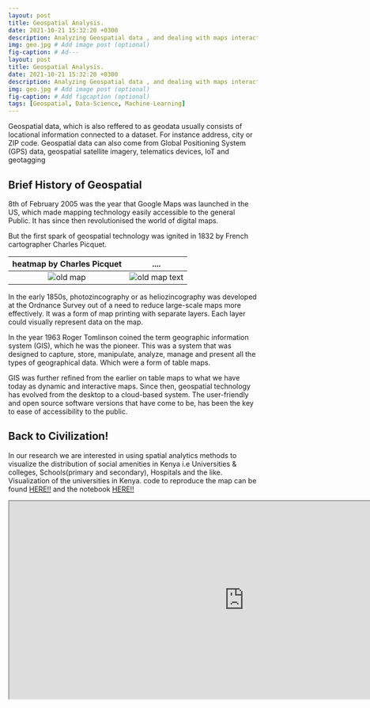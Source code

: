 ```yaml
---
layout: post
title: Geospatial Analysis.
date: 2021-10-21 15:32:20 +0300
description: Analyzing Geospatial data , and dealing with maps interactively. # Add post description (optional)
img: geo.jpg # Add image post (optional)
fig-caption: # Ad---
layout: post
title: Geospatial Analysis.
date: 2021-10-21 15:32:20 +0300
description: Analyzing Geospatial data , and dealing with maps interactively. # Add post description (optional)
img: geo.jpg # Add image post (optional)
fig-caption: # Add figcaption (optional)
tags: [Geospatial, Data-Science, Machine-Learning]
---
```


Geospatial data, which is also reffered to as geodata usually consists of locational information connected to a dataset. For instance address, city or ZIP code. Geospatial data can also come from Global Positioning System (GPS) data, geospatial satellite imagery, telematics devices, IoT and geotagging
## Brief History of Geospatial
8th of February 2005 was the year that Google Maps was launched in the US, which made mapping technology easily accessible to the general Public. It has since then revolutionised the world of digital maps.

But the first spark of geospatial technology was ignited in 1832 by French cartographer Charles Picquet. 


 heatmap by Charles Picquet |      ....                  
:-------------------------:|:-------------------------:
![old map]({{site.baseurl}}/assets/img/1832.png)  |  ![old map text]({{site.baseurl}}/assets/img/1832-1.png)

In the early 1850s, photozincography or as heliozincography was developed at the Ordnance Survey out of a need to reduce large-scale maps more effectively. It was a form of map printing with separate layers. Each layer could visually represent data on the map.

In the year 1963 Roger Tomlinson coined the term geographic information system (GIS), which he was the pioneer. This was a system that was designed to capture, store, manipulate, analyze, manage and present all the types of geographical data. Which were a form of table maps.

GIS was further refined from the earlier on table maps to what we have today as dynamic and interactive maps. Since then, geospatial technology has evolved from the desktop to a cloud-based system. The user-friendly and open source software versions that have come to be, has been the key to ease of accessibility to the public.

## Back to Civilization!

In our research we are interested in using spatial analytics methods to visualize the distribution of social amenities in Kenya i.e Universities & colleges, Schools(primary and secondary), Hospitals and the like.
Visualization of the universities in Kenya. code to reproduce the map can be found [HERE!!](https://github.com/SirWilliam254/Geospatial-analysis/blob/main/kenyan-universities.py) and the notebook [HERE!!](https://github.com/SirWilliam254/Geospatial-analysis/blob/main/geospatial-kenyan-universities.ipynb)

<iframe src="https://www.kaggleusercontent.com/kf/77684997/eyJhbGciOiJkaXIiLCJlbmMiOiJBMTI4Q0JDLUhTMjU2In0..05ytRwbhWdjgCb3qt0uwaw.r_NEUTnWxZu6IEy34TfEB1S5vRAB0Q_fr-XUGDjMOq6NOzcf6QC_ANOb4F8Ptzda8kIdySr83ZxG6-8QzeF0x29Vu-O3ssgXbs9SaKiXuATU3dhZEUmazCU6c1rm7CbmS7cC9ilvkWOa7O6HlH56aa7TUcZrhRUZqLkx-uAmTMyc5xJuMl3PPZagaeEQGnD4T8GhFFHlHnTKct40mvCsAxlZAl4Hpp1tDNq_Y8JClMm3fhmaG9Xgl8bfjTfl6DySnCRcJcididkqIACgD9SE0rIowlHp6rdUn9yb_Rq9Lk-0C3jTmFkaJRsumuf0C8hayJXIAj-ykAsVwGxsOK315tuAltdAYEyat4dOYcr9Mu8ToOuSle_YhhbsnDPa5-rDinwowT6bNXosF-7HI5DPBciU2jw0iwKSgCwFcbpubs0vy-Bps90vez8057Yr5Xa9CZRtgF8tuTGee7W_8UUGqSHwf2r_6CRhqMtmprLivq6Qx-JD7DcO65cGS9owlcR3AI-KCqTCw5gIgfuFEvTrOo2wynP-6kAbWPyq3DqNM0nlyJtPyJ2gpLiEbD8Q5rnX5we0eOI2bGxcrmAxFqNCZXqi8C7lcC3EtPxWc1hKcjcmTGXLQA5TfUWA_PI95n4fz4XzfqDBK6AhLGEryEJz0iGOc2qyTVyNbc_yHPpYZ5c.FeIF5TnpbxN5za9oSGcWKQ/uni.html" width="950" height="400"></iframe>
